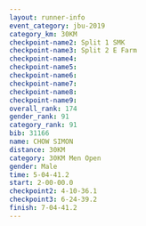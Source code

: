 ```yaml
---
layout: runner-info 
event_category: jbu-2019 
category_km: 30KM 
checkpoint-name2: Split 1 SMK 
checkpoint-name3: Split 2 E Farm 
checkpoint-name4: 
checkpoint-name5: 
checkpoint-name6: 
checkpoint-name7: 
checkpoint-name8: 
checkpoint-name9: 
overall_rank: 174
gender_rank: 91
category_rank: 91
bib: 31166
name: CHOW SIMON
distance: 30KM
category: 30KM Men Open
gender: Male
time: 5-04-41.2
start: 2-00-00.0
checkpoint2: 4-10-36.1
checkpoint3: 6-24-39.2
finish: 7-04-41.2
---
```

